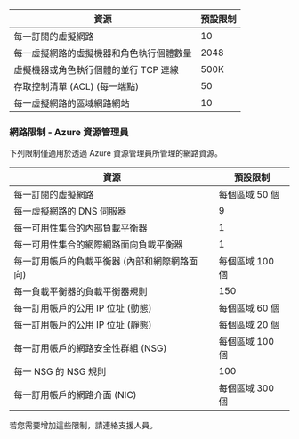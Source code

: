 
| 資源 | 預設限制
--- | ---
| 每一訂閱的虛擬網路 | 10
| 每一虛擬網路的虛擬機器和角色執行個體數量 | 2048
| 虛擬機器或角色執行個體的並行 TCP 連線 | 500K
| 存取控制清單 (ACL) (每一端點) | 50
| 每一虛擬網路的區域網路網站 | 10

### 網路限制 - Azure 資源管理員

下列限制僅適用於透過 Azure 資源管理員所管理的網路資源。

| 資源 | 預設限制
--- | ---
| 每一訂閱的虛擬網路 | 每個區域 50 個
| 每一虛擬網路的 DNS 伺服器 | 9
| 每一可用性集合的內部負載平衡器 | 1
| 每一可用性集合的網際網路面向負載平衡器 | 1
| 每一訂用帳戶的負載平衡器 (內部和網際網路面向) | 每個區域 100 個
| 每一負載平衡器的負載平衡器規則 | 150
| 每一訂用帳戶的公用 IP 位址 (動態) | 每個區域 60 個
| 每一訂用帳戶的公用 IP 位址 (靜態) | 每個區域 20 個
| 每一訂用帳戶的網路安全性群組 (NSG) | 每個區域 100 個
| 每一 NSG 的 NSG 規則 | 100
| 每一訂用帳戶的網路介面 (NIC) | 每個區域 300 個

若您需要增加這些限制，請連絡支援人員。

<!---HONumber=August15_HO6-->